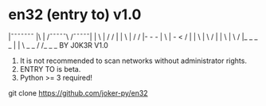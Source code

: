 # en32 (entry to) v1.0
|¯¯¯¯¯¯¯   |\      |   /¯¯¯¯¯\   /¯¯¯¯¯\|          | \     |         /         /
|          |  \    |        /         /
|- - -     |   \   |     - <         /
|          |    \  |        \       /
|          |     \ |         \     /
|_ _ _ _   |      \|   \ _ _ /    /_ _ _
BY J0K3R                           V1.0

1. It is not recommended to scan networks without administrator rights.
2. ENTRY TO is beta.
3. Python >= 3 required!

git clone https://github.com/joker-py/en32
